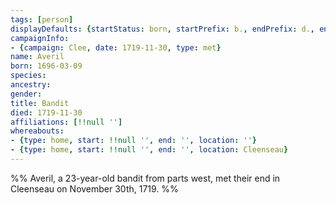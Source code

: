 ```yaml
---
tags: [person]
displayDefaults: {startStatus: born, startPrefix: b., endPrefix: d., endStatus: died}
campaignInfo:
- {campaign: Clee, date: 1719-11-30, type: met}
name: Averil
born: 1696-03-09
species:
ancestry:
gender:
title: Bandit
died: 1719-11-30
affiliations: [!!null '']
whereabouts:
- {type: home, start: !!null '', end: '', location: ''}
- {type: home, start: !!null '', end: '', location: Cleenseau}
---
```


%% Averil, a 23-year-old bandit from parts west, met their end in Cleenseau on November 30th, 1719. %%
